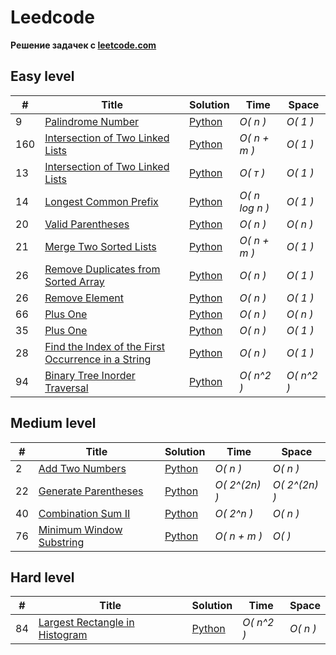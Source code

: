 # Leedcode

**Pешение задачек с [leetcode.com](https://leetcode.com)**

## Easy level

|  #  | Title | Solution | Time | Space |
| --- | ----- | -------- | ---- | ----- |
|9| [Palindrome Number](https://leetcode.com/problems/palindrome-number/description/?source=submission-ac) | [Python](./Easy/9.py) | _O( n )_| _O( 1 )_ ||
|160| [Intersection of Two Linked Lists](https://leetcode.com/problems/intersection-of-two-linked-lists/description/) | [Python](./Easy/160.py) | _O( n + m )_| _O( 1 )_ ||
|13| [Intersection of Two Linked Lists](https://leetcode.com/problems/roman-to-integer/description/) | [Python](./Easy/13.py) | _O( т )_| _O( 1 )_ ||
|14| [Longest Common Prefix](https://leetcode.com/problems/longest-common-prefix/description/) | [Python](./Easy/14.py) | _O( n log n )_| _O( 1 )_ ||
|20| [Valid Parentheses](https://leetcode.com/problems/valid-parentheses/description/) | [Python](./Easy/20.py) | _O( n )_| _O( n )_ ||
|21| [Merge Two Sorted Lists](https://leetcode.com/problems/merge-two-sorted-lists/description/) | [Python](./Easy/21.py) | _O( n + m )_| _O( 1 )_ ||
|26| [Remove Duplicates from Sorted Array](https://leetcode.com/problems/remove-duplicates-from-sorted-array/description/) | [Python](./Easy/26.py) | _O( n )_| _O( 1 )_ ||
|26| [Remove Element](https://leetcode.com/problems/remove-element/description/) | [Python](./Easy/27.py) | _O( n )_| _O( 1 )_ ||
|66| [Plus One](https://leetcode.com/problems/plus-one/description/) | [Python](./Easy/66.py) | _O( n )_| _O( n )_ ||
|35| [Plus One](https://leetcode.com/problems/search-insert-position/submissions/1321853553/) | [Python](./Easy/35.py) | _O( n )_| _O( 1 )_ ||
|28| [Find the Index of the First Occurrence in a String](https://leetcode.com/problems/find-the-index-of-the-first-occurrence-in-a-string/description/) | [Python](./Easy/28.py) | _O( n )_| _O( 1 )_ ||
|94| [Binary Tree Inorder Traversal](https://leetcode.com/problems/binary-tree-inorder-traversal/) | [Python](./Easy/94.py) | _O( n^2 )_| _O( n^2 )_ ||

## Medium level

|  #  | Title | Solution | Time | Space |
| --- | ----- | -------- | ---- | ----- |
|2| [Add Two Numbers](https://leetcode.com/problems/add-two-numbers/description/) | [Python](./Medium/2.py) | _O( n )_| _O( n )_ ||
|22| [Generate Parentheses](https://leetcode.com/problems/generate-parentheses/description/) | [Python](./Medium/22.py) | _O( 2^(2n) )_| _O( 2^(2n) )_ ||
|40| [Combination Sum II](https://leetcode.com/problems/combination-sum-ii/description/) | [Python](./Medium/40.py) | _O( 2^n )_| _O( n )_ ||
|76| [Minimum Window Substring](https://leetcode.com/problems/minimum-window-substring/description/) | [Python](./Medium/76.py) | _O( n + m )_| _O(   )_ ||

## Hard level

|  #  | Title | Solution | Time | Space |
| --- | ----- | -------- | ---- | ----- |
|84| [Largest Rectangle in Histogram](https://leetcode.com/problems/largest-rectangle-in-histogram/solutions/5378360/video-explanation/?source=submission-ac) | [Python](./Hard/84.py) | _O( n^2 )_| _O( n )_ |

